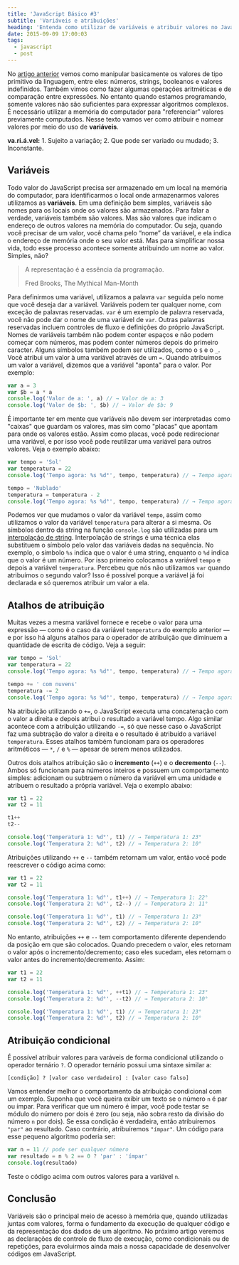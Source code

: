 ```yaml
---
title: 'JavaScript Básico #3'
subtitle: 'Variáveis e atribuições'
heading: 'Entenda como utilizar de variáveis e atribuir valores no JavaScript.'
date: 2015-09-09 17:00:03
tags:
  - javascript
  - post
---
```


No [artigo anterior](https://maxroecker.github.io/posts/2015-09-01-javascript-basico-2/) vemos como manipular basicamente os valores de tipo primitivo da linguagem, entre eles: números, strings, booleanos e valores indefinidos. Também vimos como fazer algumas operações aritméticas e de comparação entre expressões. No entanto quando estamos programando, somente valores não são suficientes para expressar algoritmos complexos. É necessário utilizar a memória do computador para "referenciar" valores previamente computados. Nesse texto vamos ver como atribuir e nomear valores por meio do uso de **variáveis**.

<aside>
<strong>va.ri.á.vel:</strong> 1. Sujeito a variação; 2. Que pode ser variado ou mudado; 3. Inconstante.
</aside>

## Variáveis

Todo valor do JavaScript precisa ser armazenado em um local na memória do computador, para identificarmos o local onde armazenarmos valores utilizamos as **variáveis**. Em uma definição bem simples, variáveis são nomes para os locais onde os valores são armazenados. Para falar a verdade, variáveis também são valores. Mas são valores que indicam o endereço de outros valores na memória do computador. Ou seja, quando você precisar de um valor, você chama pelo “nome” da variável, e ela indica o endereço de memória onde o seu valor está. Mas para simplificar nossa vida, todo esse processo acontece somente atribuindo um nome ao valor. Simples, não?

<blockquote>
  <p>
    A representação é a essência da programação.
  </p>
  <footer>Fred Brooks, The Mythical Man-Month</footer>
</blockquote>

Para definirmos uma variável, utilizamos a palavra `var` seguida pelo nome que você deseja dar a variável. Variáveis podem ter qualquer nome, com exceção de palavras reservadas. `var` é um exemplo de palavra reservada, você não pode dar o nome de uma variável de `var`. Outras palavras reservadas incluem controles de fluxo e definições do próprio JavaScript. Nomes de variáveis também não podem conter espaços e não podem começar com números, mas podem conter números depois do primeiro caracter. Alguns símbolos também podem ser utilizados, como o `$` e o `_`. Você atribui um valor à uma variável através de um `=`. Quando atribuímos um valor a variável, dizemos que a variável "aponta" para o valor. Por exemplo:

```js
var a = 3
var $b = a * a
console.log('Valor de a: ', a) // → Valor de a: 3
console.log('Valor de $b: ', $b) // → Valor de $b: 9
```

É importante ter em mente que variáveis não devem ser interpretadas como "caixas" que guardam os valores, mas sim como "placas" que apontam para onde os valores estão. Assim como placas, você pode redirecionar uma variável, e por isso você pode reutilizar uma variável para outros valores. Veja o exemplo abaixo:

```js
var tempo = 'Sol'
var temperatura = 22
console.log('Tempo agora: %s %d°', tempo, temperatura) // → Tempo agora: Sol 22°

tempo = 'Nublado'
temperatura = temperatura - 2
console.log('Tempo agora: %s %d°', tempo, temperatura) // → Tempo agora: Nublado 20°
```

Podemos ver que mudamos o valor da variável `tempo`, assim como utilizamos o valor da variável `temperatura` para alterar a si mesma. Os símbolos dentro da string na função `console.log` são utilizadas para um [interpolação de string](https://en.wikipedia.org/wiki/String_interpolation). Interpolação de strings é uma técnica elas substituem o símbolo pelo valor das variáveis dadas na sequência. No exemplo, o símbolo `%s` indica que o valor é uma string, enquanto o `%d` indica que o valor é um número. Por isso primeiro colocamos a variável `tempo` e depois a variável `temperatura`. Percebeu que nós não utilizamos `var` quando atribuímos o segundo valor? Isso é possível porque a variável já foi declarada e só queremos atribuir um valor a ela.

## Atalhos de atribuição

Muitas vezes a mesma variável fornece e recebe o valor para uma expressão — como é o caso da variável `temperatura` do exemplo anterior — e por isso há alguns atalhos para o operador de atribuição que diminuem a quantidade de escrita de código. Veja a seguir:

```js
var tempo = 'Sol'
var temperatura = 22
console.log('Tempo agora: %s %d°', tempo, temperatura) // → Tempo agora: Sol 22°

tempo += ' com nuvens'
temperatura -= 2
console.log('Tempo agora: %s %d°', tempo, temperatura) // → Tempo agora: Sol com nuvens 20°
```

Na atribuição utilizando o `+=`, o JavaScript executa uma concatenação com o valor a direita e depois atribui o resultado a variável tempo. Algo similar acontece com a atribuição utilizando `-=`, só que nesse caso o JavaScript faz uma subtração do valor a direita e o resultado é atribuído a variável `temperatura`. Esses atalhos também funcionam para os operadores aritméticos — `*`, `/` e `%` — apesar de serem menos utilizados.

Outros dois atalhos atribuição são o **incremento** (`++`) e o **decremento** (`--`). Ambos só funcionam para números inteiros e possuem um comportamento simples: adicionam ou subtraem o número da variável em uma unidade e atribuem o resultado a própria variável. Veja o exemplo abaixo:

```js
var t1 = 22
var t2 = 11

t1++
t2--

console.log('Temperatura 1: %d°', t1) // → Temperatura 1: 23°
console.log('Temperatura 2: %d°', t2) // → Temperatura 2: 10°
```

Atribuições utilizando `++` e `--` também retornam um valor, então você pode reescrever o código acima como:

```js
var t1 = 22
var t2 = 11

console.log('Temperatura 1: %d°', t1++) // → Temperatura 1: 22°
console.log('Temperatura 2: %d°', t2--) // → Temperatura 2: 11°

console.log('Temperatura 1: %d°', t1) // → Temperatura 1: 23°
console.log('Temperatura 2: %d°', t2) // → Temperatura 2: 10°
```

No entanto, atribuições `++` e `--` tem comportamento diferente dependendo da posição em que são colocados. Quando precedem o valor, eles retornam o valor após o incremento/decremento; caso eles sucedam, eles retornam o valor antes do incremento/decremento. Assim:

```js
var t1 = 22
var t2 = 11

console.log('Temperatura 1: %d°', ++t1) // → Temperatura 1: 23°
console.log('Temperatura 2: %d°', --t2) // → Temperatura 2: 10°

console.log('Temperatura 1: %d°', t1) // → Temperatura 1: 23°
console.log('Temperatura 2: %d°', t2) // → Temperatura 2: 10°
```

## Atribuição condicional

É possível atribuir valores para varáveis de forma condicional utilizando o operador ternário `?`. O operador ternário possui uma sintaxe similar a:

```
[condição] ? [valor caso verdadeiro] : [valor caso falso]
```

Vamos entender melhor o comportamento da atribuição condicional com um exemplo. Suponha que você queira exibir um texto se o número `n` é par ou ímpar. Para verificar que um número é ímpar, você pode testar se módulo do número por dois é zero (ou seja, não sobra resto da divisão do número `n` por dois). Se essa condição é verdadeira, então atribuiremos `"par"` ao resultado. Caso contrário, atribuíremos `"ímpar"`. Um código para esse pequeno algoritmo poderia ser:

```js
var n = 11 // pode ser qualquer número
var resultado = n % 2 == 0 ? 'par' : 'ímpar'
console.log(resultado)
```

Teste o código acima com outros valores para a variável `n`.

## Conclusão

Variáveis são o principal meio de acesso à memória que, quando utilizadas juntas com valores, forma o fundamento da execução de qualquer código e da representação dos dados de um algoritmo. No próximo artigo veremos as declarações de controle de fluxo de execução, como condicionais ou de repetições, para evoluirmos ainda mais a nossa capacidade de desenvolver códigos em JavaScript.
